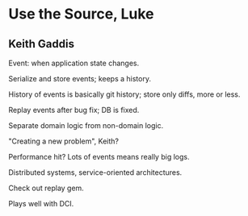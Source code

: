 # Use the Source, Luke
## Keith Gaddis

Event: when application state changes.

Serialize and store events; keeps a history.

History of events is basically git history; store only diffs, more or less.

Replay events after bug fix; DB is fixed.

Separate domain logic from non-domain logic.

"Creating a new problem", Keith?

Performance hit? Lots of events means really big logs.

Distributed systems, service-oriented architectures.

Check out replay gem.

Plays well with DCI.
